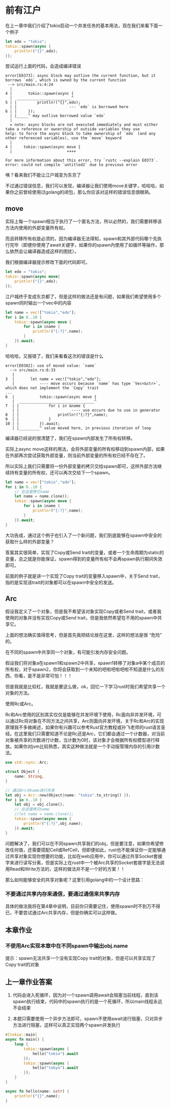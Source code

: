 # 前有江户

在上一章中我们介绍了tokio启动一个并发任务的基本用法，现在我们来看下面一个例子

```rust
let edo = "tokio";
tokio::spawn(async {
    println!("{}",edo);
});
```

尝试运行上面的代码，会造成编译错误

```
error[E0373]: async block may outlive the current function, but it borrows `edo`, which is owned by the current function
 --> src/main.rs:4:24
  |
4 |       tokio::spawn(async {
  |  ________________________^
5 | |         println!("{}",edo);
  | |                       --- `edo` is borrowed here
6 | |     });
  | |_____^ may outlive borrowed value `edo`
  |
  = note: async blocks are not executed immediately and must either take a reference or ownership of outside variables they use
help: to force the async block to take ownership of `edo` (and any other referenced variables), use the `move` keyword
  |
4 |     tokio::spawn(async move {
  |                        ++++

For more information about this error, try `rustc --explain E0373`.
error: could not compile `untitled2` due to previous error
```

咦？看来我们不能让江户城变为东京了

不过通过错误信息，我们可以发现，编译器让我们使用move关键字，哈哈哈，如果你之前曾经使用过golang的闭包，那么你应该对这样的错误信息很眼熟。

## move

实际上每一个spawn相当于执行了一个匿名方法，所以必然的，我们需要转移该方法内使用的外部变量所有权。

而且转移所有权是必须的，因为编译器无法得知，spawn和其外部代码哪个先执行完毕（即便你使用了await关键字，如果你的spawn内使用了如循环等操作，那么依然会让编译器造成这样的困扰）。

我们根据编译器提示修改下面的代码即可。

```rust
let edo = "tokio";
tokio::spawn(async move{
    println!("{}",edo);
});
```

江户城终于变成东京都了，但是这样的做法还是有问题，如果我们希望使用多个spawn同时输出一个vec中的内容

```rust
let name = vec!["tokio","edo"];
for i in 0..10 {
    tokio::spawn(async move {
        for i in &name {
            println!("{:?}",name);
        }
    }).await;
}
```

哈哈哈，又报错了，我们来看看这次的错误是什么

```
error[E0382]: use of moved value: `name`
  --> src/main.rs:6:33
   |
3  |       let name = vec!["tokio","edo"];
   |           ---- move occurs because `name` has type `Vec<&str>`, which does not implement the `Copy` trait
...
6  |           tokio::spawn(async move {
   |  _________________________________^
7  | |             for i in &name {
   | |                       ---- use occurs due to use in generator
8  | |                 println!("{:?}",name);
9  | |             }
10 | |         }).await;
   | |_________^ value moved here, in previous iteration of loop

```

编译器已经说的很清楚了，我们在spawn内部发生了所有权转移。

实际上async move这样的用法，会将外部变量的所有权移动到spawn内部，如果在外部再次尝试获取外部变量，则当前外部变量的所有权已经不存在了。

所以实际上我们只需要将一份外部变量的拷贝交给spawn即可，这样外部方法继续持有变量的所有权，还可以再次交给下一个spawn。

```rust
let name = vec!["tokio","edo"];
for i in 0..10 {
    // 在这里拷贝name
    let name = name.clone();
    tokio::spawn(async move {
        for i in &name {
            println!("{:?}",name);
        }
    }).await;
}
```

大功告成，通过这个例子也引入了一个新问题，我们到底能够在spawn中安全的获取什么样的外部变量？

答案其实很简单，实现了Copy或Send trait的变量，或者一个生命周期为static的变量，总之就是你能保证，spawn得到的变量所有权不会再spawn执行期间失效即可。

前面的例子就是讲一个实现了Copy trait的变量移入spawn中，关于Send trait，指的是实现该trait的对象都可以在spawn中安全的发送。

## Arc

假设我定义了一个对象，但是我不希望该对象实现Copy或者Send trait，或者我使用的对象并没有实现Copy或Send trait，但是我依然希望在不用的spawn中共享它。

上面的想法确实值得思考，但是首先我把结论放在这里，这样的想法是很 “危险” 的。

在不同的spawn中共享同一个对象，有可能引发内存安全问题。

假设我们将对象a在spawn1和spawn2中共享，spawn1转移了对象a中某个成员的所有权，对于spawn2，你将会获取到一个未知的吧啦吧啦吧啦不知道是什么的东西，你看，是不是非常可怕！！！

但是我就是比较杠，我就是要这么做，ok，回忆一下学习rust时我们希望共享一个对象的方法。

使用Rc或Arc。

Rc和Arc使用的区别其实仅仅是能够在并发环境下使用，Rc面向非并发环境，可以通过Rc将对象在不同方法之间共享，Arc则面向并发环境，关于Rc和Arc的实现原理我不多做阐述，如果你有兴趣可以参考Rust官方教程或孙飞老师的rust语言圣经。在这里我们只需要知道不论是Rc还是Arc，它们都会通过一个计数器，对当前对象被共享的次数进行计数，当计数为0时，该对象才会根据所有权模型进行释放。如果你对jvm比较熟悉，其实这种做法就是一个手动版管理内存的引用计数法。

```rust
use std::sync::Arc;

struct Object {
    name: String,
}
```

```rust
// 通过Arc对name进行共享
let obj = Arc::new(Object{name: "tokio".to_string() });
for i in 0..10 {
    let obj = obj.clone();
    // 在这里拷贝name
    //let name = name.clone();
    tokio::spawn(async move {
        println!("{:?}",obj.name);
    }).await;
}
```

问题解决了，我们可以在不同spawn共享我们的obj，但是要注意，如果你希望修改任何值，还需要搭配Cell或RefCell，但即便如此，rust也不能保证你一定能够通过共享对象实现你想要的功能，比如在web应用中，你可以通过共享Socket套接字来进行读写分离，但是实际上在rust中一个被Arc共享的Socket套接字是无法调用Read和Write方法的，这样的做法并不是一个好的方案！！

那么如何能够安全的共享对象呢？这里引用golang中的一个设计思路：

### 不要通过共享内存来通信，要通过通信来共享内存

具体的做法我将在第4章中说明，目前你只需要记住，使用spawn时不到万不得已，不要尝试通过Arc共享内存，但是你确实可以这样做。

## 本章作业

### 不使用Arc实现本章中在不同spawn中输出obj.name

提示：spawn无法共享一个没有实现Copy trait的对象，但是可以共享实现了Copy trait的对象

## 上一章作业答案

1. 代码会进入死循环，因为对一个spawn调用await会阻塞当前线程，直到该spawn执行结束，代码中的spawn执行的是一个死循环，所以main线程永远不会结束

2. 本题只需要使用一个异步方法即可，spawn不使用await进行阻塞，只对异步方法进行阻塞，这样可以真正实现两个spawn并发执行

```rust
#[tokio::main]
async fn main() {
    loop {
        tokio::spawn(async {
            hello("tokio").await
        });
        tokio::spawn(async {
            hello("tokyo").await
        });
    }
}

async fn hello(name: &str) {
    println!("{}",name);
}
```
